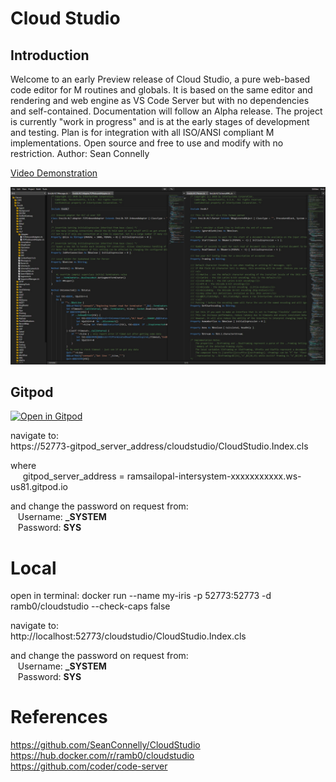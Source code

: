 # Cloud Studio

## Introduction

Welcome to an early Preview release of Cloud Studio, a pure web-based code editor for M routines and globals. It is based on the same editor and rendering and web engine as VS Code Server but with no dependencies and self-contained. Documentation will follow an Alpha release. The project is currently "work in progress" and is at the early stages of development and testing. Plan is for integration with all ISO/ANSI compliant M implementations.  Open source and free to use and modify with no restriction. Author:  Sean Connelly 

[Video Demonstration](https://www.youtube.com/watch?v=Am6QAvrPPPg)

![Cloud Studio Demonstration](./npc/Screeshot.jpg)


## Gitpod
 [![Open in Gitpod](https://gitpod.io/button/open-in-gitpod.svg)](https://gitpod.io/#https://github.com/RamSailopal/Intersystems-CloudStudio)  
 
navigate to:  
https://52773-gitpod_server_address/cloudstudio/CloudStudio.Index.cls
  
where  
&nbsp;&nbsp;&nbsp;&nbsp;  gitpod_server_address = ramsailopal-intersystem-xxxxxxxxxxx.ws-us81.gitpod.io  

and change the password on request from:  
&nbsp;&nbsp;  Username: **_SYSTEM**  
&nbsp;&nbsp;  Password: **SYS**  

# Local
open in terminal:
docker run --name my-iris -p 52773:52773 -d ramb0/cloudstudio --check-caps false

navigate to:  
http://localhost:52773/cloudstudio/CloudStudio.Index.cls

and change the password on request from:  
&nbsp;&nbsp;  Username: **_SYSTEM**  
&nbsp;&nbsp;  Password: **SYS**  


# References  
https://github.com/SeanConnelly/CloudStudio  
https://hub.docker.com/r/ramb0/cloudstudio  
https://github.com/coder/code-server

